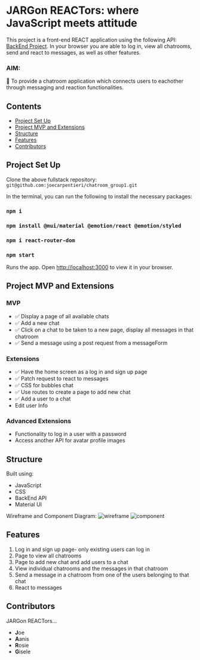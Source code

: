 # JARGon REACTors: where JavaScript meets attitude

This project is a front-end REACT application using the following API: [BackEnd Project](https://github.com/Al-B-code/backend_chatroom). In your browser you are able to log in, view all chatrooms, send and react to messages, as well as other features.

### AIM: 
:dart:
To provide a chatroom application which connects users to eachother through messaging and reaction functionalities.

## Contents
- [Project Set Up](#project-set-up)
- [Project MVP and Extensions](#project-MVP-and-extensions)
- [Structure](#Structure)
- [Features](#features)
- [Contributors](#contributors)

## Project Set Up
Clone the above fullstack repository:
```git@github.com:joecarpentieri/chatroom_group1.git```

In the terminal, you can run the following to install the necessary packages:
### ```npm i```
### ```npm install @mui/material @emotion/react @emotion/styled```
### ```npm i react-router-dom```
### ```npm start```

Runs the app.
Open [http://localhost:3000](http://localhost:3000) to view it in your browser.


## Project MVP and Extensions
### MVP
* :white_check_mark: Display a page of all available chats
* :white_check_mark: Add a new chat
* :white_check_mark: Click on a chat to be taken to a new page, display 
all messages in that chatroom
* :white_check_mark: Send a message using a post request from a 
messageForm

### Extensions
* :white_check_mark: Have the home screen as a log in and sign up page
* :white_check_mark: Patch request to react to messages
* :white_check_mark: CSS for bubbles chat
* :white_check_mark: Use routes to create a page to add new chat
* :white_check_mark: Add a user to a chat
* Edit user Info
 
### Advanced Extensions 
* Functionality to log in a user with a password
* Access another API for avatar profile images

## Structure
Built using:
- JavaScript
- CSS
- BackEnd API
- Material UI

Wireframe and Component Diagram:
![wireframe](wireframe.jpg)
![component](component.jpg)

## Features
1. Log in and sign up page- only existing users can log in
2. Page to view all chatrooms 
3. Page to add new chat and add users to a chat
4. View individual chatrooms and the messages in that chatroom
5. Send a message in a chatroom from one of the users belonging to that chat 
6. React to messages

## Contributors 
JARGon REACTors...
* **J**oe
* **A**anis
* **R**osie
* **G**isele 